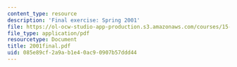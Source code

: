 ```yaml
---
content_type: resource
description: 'Final exercise: Spring 2001'
file: https://ol-ocw-studio-app-production.s3.amazonaws.com/courses/15-615-law-for-the-entrepreneur-and-manager-spring-2003/085e89cf2a9ab1e40ac90907b57ddd44_2001final.pdf
file_type: application/pdf
resourcetype: Document
title: 2001final.pdf
uid: 085e89cf-2a9a-b1e4-0ac9-0907b57ddd44
---
```

